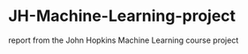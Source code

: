 JH-Machine-Learning-project
===========================

report from the John Hopkins Machine Learning course project
